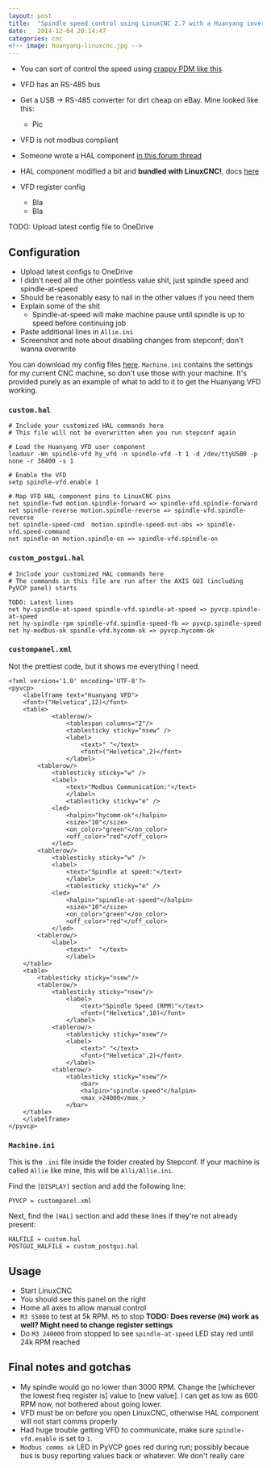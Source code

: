 ```yaml
---
layout: post
title:  "Spindle speed control using LinuxCNC 2.7 with a Huanyang inverter"
date:   2014-12-04 20:14:47
categories: cnc
<!-- image: huanyang-linuxcnc.jpg -->
---
```


- You can sort of control the speed using [crappy PDM like this](http://wiki.linuxcnc.org/cgi-bin/wiki.pl?VFD_Digital/Analog_Interface)
- VFD has an RS-485 bus
- Get a USB -> RS-485 converter for dirt cheap on eBay. Mine looked like this:
	- Pic
- VFD is not modbus compliant
- Someone wrote a HAL component [in this forum thread](http://www.cnczone.com/forums/phase-converters/91847-software.html)
- HAL component modified a bit and **bundled with LinuxCNC!**, docs [here](http://linuxcnc.org/docs/html/man/man1/hy_vfd.1.html)

- VFD register config
	- Bla
	- Bla

TODO: Upload latest config file to OneDrive

## Configuration

- Upload latest configs to OneDrive
- I didn't need all the other pointless value shit, just spindle speed and spindle-at-speed
- Should be reasonably easy to nail in the other values if you need them
- Explain some of the shit
	- Spindle-at-speed will make machine pause until spindle is up to speed before continuing job
- Paste additional lines in `Allie.ini`
- Screenshot and note about disabling changes from stepconf; don't wanna overwrite

You can download my config files [here](). `Machine.ini` contains the settings for my current CNC machine, so don't use those with your machine. It's provided purely as an example of what to add to it to get the Huanyang VFD working.

### `custom.hal`

```
# Include your customized HAL commands here
# This file will not be overwritten when you run stepconf again

# Load the Huanyang VFD user component
loadusr -Wn spindle-vfd hy_vfd -n spindle-vfd -t 1 -d /dev/ttyUSB0 -p none -r 38400 -s 1

# Enable the VFD
setp spindle-vfd.enable 1

# Map VFD HAL component pins to LinuxCNC pins
net spindle-fwd motion.spindle-forward => spindle-vfd.spindle-forward
net spindle-reverse motion.spindle-reverse => spindle-vfd.spindle-reverse
net spindle-speed-cmd  motion.spindle-speed-out-abs => spindle-vfd.speed-command
net spindle-on motion.spindle-on => spindle-vfd.spindle-on
```

### `custom_postgui.hal`

```
# Include your customized HAL commands here
# The commands in this file are run after the AXIS GUI (including PyVCP panel) starts

TODO: Latest lines
net hy-spindle-at-speed spindle-vfd.spindle-at-speed => pyvcp.spindle-at-speed
net hy-spindle-rpm spindle-vfd.spindle-speed-fb => pyvcp.spindle-speed
net hy-modbus-ok spindle-vfd.hycomm-ok => pyvcp.hycomm-ok
```

### `custompanel.xml`

Not the prettiest code, but it shows me everything I need.

```
<?xml version='1.0' encoding='UTF-8'?>
<pyvcp>
	<labelframe text="Huanyang VFD">
	<font>("Helvetica",12)</font>
	<table>
	    	<tablerow/>
    			<tablespan columns="2"/>
    			<tablesticky sticky="nsew" />
    			<label>
    				<text>" "</text>
    				<font>("Helvetica",2)</font>
	    		</label>
		<tablerow/>
			<tablesticky sticky="w" />
			<label>
				<text>"Modbus Communication:"</text>
    			</label>
    			<tablesticky sticky="e" />
 			<led>
 				<halpin>"hycomm-ok"</halpin>
 				<size>"10"</size>
 				<on_color>"green"</on_color>
 				<off_color>"red"</off_color>
 			</led>
		<tablerow/>
			<tablesticky sticky="w" />
			<label>
				<text>"Spindle at speed:"</text>
    			</label>
    			<tablesticky sticky="e" />
 			<led>
 				<halpin>"spindle-at-speed"</halpin>
 				<size>"10"</size>
 				<on_color>"green"</on_color>
 				<off_color>"red"</off_color>
 			</led>
		<tablerow/>
			<label>
				<text>"  "</text>
    			</label>
 	</table>
 	<table>
 		<tablesticky sticky="nsew"/>
  		<tablerow/>
 			<tablesticky sticky="nsew"/>
 		    	<label>
	    			<text>"Spindle Speed (RPM)"</text>
	    			<font>("Helvetica",10)</font>
	    		</label>
	    	<tablerow/>
     			<tablesticky sticky="nsew"/>
    			<label>
    				<text>" "</text>
    				<font>("Helvetica",2)</font>
	    		</label>
	    	<tablerow/>
	    		<tablesticky sticky="nsew"/>
	    	    	<bar>
	    			<halpin>"spindle-speed"</halpin>
	    			<max_>24000</max_>
	    		</bar>
 	</table>
 	</labelframe>
</pyvcp>
```

### `Machine.ini`

This is the `.ini` file inside the folder created by Stepconf. If your machine is called `Allie` like mine, this will be `Alli/Allie.ini`.

Find the `[DISPLAY]` section and add the following line:

```
PYVCP = custompanel.xml
```

Next, find the `[HAL]` section and add these lines if they're not already present:

```
HALFILE = custom.hal
POSTGUI_HALFILE = custom_postgui.hal
```

## Usage

- Start LinuxCNC
- You should see this panel on the right
- Home all axes to allow manual control
- `M3 S5000` to test at 5k RPM. `M5` to stop **TODO: Does reverse (`M4`) work as well? Might need to change register settings**
- Do `M3 240000` from stopped to see `spindle-at-speed` LED stay red until 24k RPM reached

## Final notes and gotchas

- My spindle would go no lower than 3000 RPM. Change the [whichever the lowest freq register is] value to [new value]. I can get as low as 600 RPM now, not bothered about going lower.
- VFD must be on before you open LinuxCNC, otherwise HAL component will not start comms properly
- Had huge trouble getting VFD to communicate, make sure `spindle-vfd.enable` is set to `1`.
- `Modbus comms ok` LED in PyVCP goes red during run; possibly becaue bus is busy reporting values back or whatever. We don't really care
